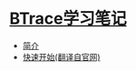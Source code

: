 # [BTrace学习笔记](http://https://www.gitbook.com/book/muf/pinpoint-leaning)

* [简介](index.md)
* [快速开始(翻译自官网)](quickstart.md)

